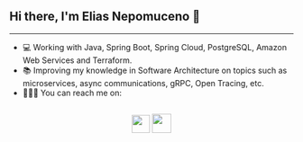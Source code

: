 ## Hi there, I'm Elias Nepomuceno 👋

---

- 💻 Working with Java, Spring Boot, Spring Cloud, PostgreSQL, Amazon Web Services and Terraform. 
- 📚 Improving my knowledge in Software Architecture on topics such as microservices, async communications, gRPC, Open Tracing, etc.
- 👩🏻‍💻 You can reach me  on:

<h2 align="center">
    <a href="https://www.linkedin.com/in/eliasnepo" target="_blank"><img src="https://ik.imagekit.io/b2twgpcgqmc/Buttons/logotipo-do-linkedin__1__CIt048Ig8.png" width=32/></a>
    <a href="mailto:eliasnepo12@gmail.com"><img src="https://ik.imagekit.io/b2twgpcgqmc/Buttons/envelope__2__s9lXmhNaF.png" width=34/></a>
</h2>
